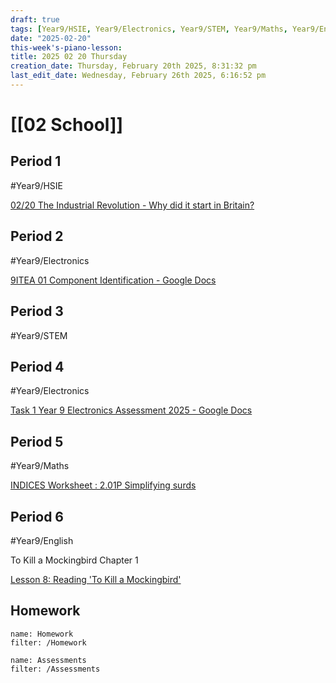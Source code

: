 ```yaml
---
draft: true
tags: [Year9/HSIE, Year9/Electronics, Year9/STEM, Year9/Maths, Year9/English]
date: "2025-02-20"
this-week's-piano-lesson: 
title: 2025 02 20 Thursday
creation_date: Thursday, February 20th 2025, 8:31:32 pm
last_edit_date: Wednesday, February 26th 2025, 6:16:52 pm
---
```


# [[02 School]]

## Period 1

#Year9/HSIE

[02/20 The Industrial Revolution - Why did it start in Britain?](https://classroom.google.com/c/NzQ4ODYwNjMyODE3/a/NzUzODQzNTk3MjA4/details)

## Period 2

#Year9/Electronics

[9ITEA 01 Component Identification - Google Docs](https://docs.google.com/document/d/1-x6jFdjHDAKcTvDxsAy7GPc3pea5l_zNVy_oPaHm0hg/edit?tab=t.0)

## Period 3

#Year9/STEM

## Period 4

#Year9/Electronics

[Task 1 Year 9 Electronics Assessment 2025 - Google Docs](https://docs.google.com/document/d/1ARxpLE_R0ukRCBqfIZJm70lVu7qTjjD2gIaasvTBzoM/edit?tab=t.0#heading=h.e0l76u6cf9lu)

## Period 5

#Year9/Maths

[INDICES Worksheet : 2.01P Simplifying surds](https://classroom.google.com/c/NzMyNzA1Njc2ODI0/a/NzMyNzA1Njc2ODc3/details)

## Period 6

#Year9/English

To Kill a Mockingbird Chapter 1

[Lesson 8: Reading 'To Kill a Mockingbird'](https://classroom.google.com/c/NzQyMDEwNTQ1NDIx/m/NzU0NDgxMzQ0NjIz/details)

## Homework

```todoist
name: Homework
filter: /Homework
```

```todoist
name: Assessments
filter: /Assessments
```
